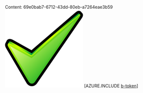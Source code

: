 Content: 69e0bab7-6712-43dd-80eb-a7264eae3b59![image](3dc978f7-9570-4f75-8b24-0061681dfb26.png)
[AZURE.INCLUDE [b-token](e8d0b699-e13e-4123-82a2-0e47deae8c70.md)]
